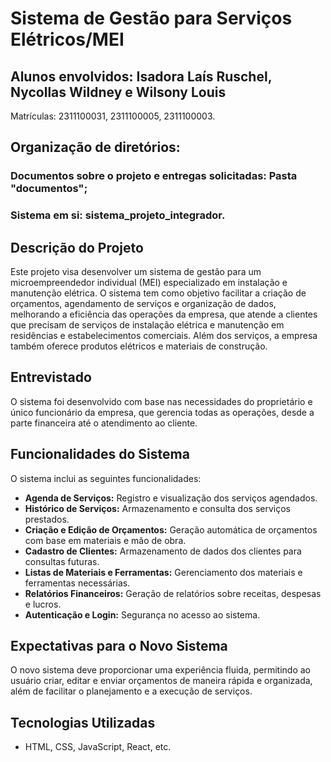 # Sistema de Gestão para Serviços Elétricos/MEI
## Alunos envolvidos: Isadora Laís Ruschel, Nycollas Wildney e Wilsony Louis
Matrículas: 2311100031, 2311100005, 2311100003.
## Organização de diretórios:
### Documentos sobre o projeto e entregas solicitadas: Pasta "documentos";
### Sistema em si: sistema_projeto_integrador.
## Descrição do Projeto

Este projeto visa desenvolver um sistema de gestão para um microempreendedor individual (MEI) especializado em instalação e manutenção elétrica. O sistema tem como objetivo facilitar a criação de orçamentos, agendamento de serviços e organização de dados, melhorando a eficiência das operações da empresa, que atende a clientes que precisam de serviços de instalação elétrica e manutenção em residências e estabelecimentos comerciais. Além dos serviços, a empresa também oferece produtos elétricos e materiais de construção.

## Entrevistado
O sistema foi desenvolvido com base nas necessidades do proprietário e único funcionário da empresa, que gerencia todas as operações, desde a parte financeira até o atendimento ao cliente.

## Funcionalidades do Sistema
O sistema inclui as seguintes funcionalidades:

- **Agenda de Serviços:** Registro e visualização dos serviços agendados.
- **Histórico de Serviços:** Armazenamento e consulta dos serviços prestados.
- **Criação e Edição de Orçamentos:** Geração automática de orçamentos com base em materiais e mão de obra.
- **Cadastro de Clientes:** Armazenamento de dados dos clientes para consultas futuras.
- **Listas de Materiais e Ferramentas:** Gerenciamento dos materiais e ferramentas necessárias.
- **Relatórios Financeiros:** Geração de relatórios sobre receitas, despesas e lucros.
- **Autenticação e Login:** Segurança no acesso ao sistema.

## Expectativas para o Novo Sistema

O novo sistema deve proporcionar uma experiência fluida, permitindo ao usuário criar, editar e enviar orçamentos de maneira rápida e organizada, além de facilitar o planejamento e a execução de serviços.

## Tecnologias Utilizadas

- HTML, CSS, JavaScript, React, etc.

